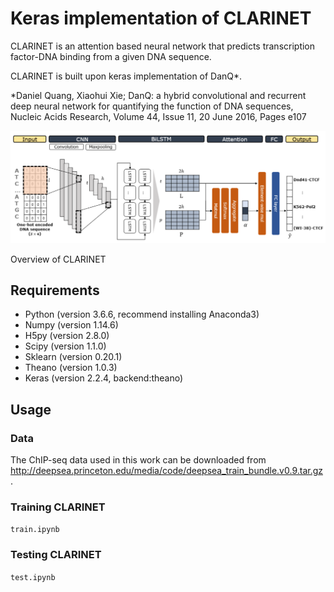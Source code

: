 # Keras implementation of CLARINET
CLARINET is an attention based neural network that predicts transcription factor-DNA binding from a given DNA sequence.

CLARINET is built upon keras implementation of DanQ*.

*Daniel Quang, Xiaohui Xie; DanQ: a hybrid convolutional and recurrent deep neural network for quantifying the function of DNA sequences, Nucleic Acids Research, Volume 44, Issue 11, 20 June 2016, Pages e107

![model image](overview.PNG)

  Overview of CLARINET

## Requirements
- Python (version 3.6.6, recommend installing Anaconda3)
- Numpy (version 1.14.6)
- H5py (version 2.8.0)
- Scipy (version 1.1.0)
- Sklearn (version 0.20.1)
- Theano (version 1.0.3)
- Keras (version 2.2.4, backend:theano)

## Usage
### Data
The ChIP-seq data used in this work can be downloaded from <http://deepsea.princeton.edu/media/code/deepsea_train_bundle.v0.9.tar.gz>.

### Training CLARINET
`train.ipynb`

### Testing CLARINET
`test.ipynb`
